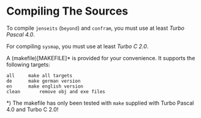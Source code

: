 # Compiling The Sources

To compile `jenseits` (`beyond`) and `confram`, you must
use at least *Turbo Pascal 4.0*.

For compiling `sysmap`, you must use at least *Turbo C 2.0*.

A (makefile)[MAKEFILE]* is provided for your convenience.
It supports the following targets:

```
all		make all targets
de		make german version
en		make english version
clean		remove obj and exe files
```

*) The makefile has only been tested with `make` supplied with Turbo Pascal 4.0 and Turbo C 2.0!
